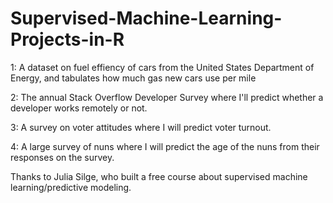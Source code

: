 # Supervised-Machine-Learning-Projects-in-R

1: A dataset on fuel effiency of cars from the United States Department of Energy, and tabulates how much gas new cars use per mile

2: The annual Stack Overflow Developer Survey where I'll predict whether a developer works remotely or not.

3: A survey on voter attitudes where I will predict voter turnout.

4: A large survey of nuns where I will predict the age of the nuns from their responses on the survey.

Thanks to Julia Silge, who built a free course about supervised machine learning/predictive modeling.
